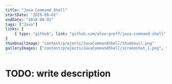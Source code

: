```yaml
---
title: "Java Command Shell"
startDate: "2018-06-01"
endDate: "2018-08-01"
tags: ["Java"]
links: [
    { type: "github", link: "github.com/alex-greff/java-command-shell" }
]
thumbnailImage: "content/projects/JavaCommandShell/thumbnail.png"
galleryImages: ["content/projects/JavaCommandShell/screenshot_1.png", "content/projects/JavaCommandShell/screenshot_2.png", "content/projects/JavaCommandShell/screenshot_3.png"]
---
```


# TODO: write description